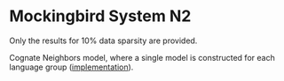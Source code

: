 # Mockingbird System N2

Only the results for 10% data sparsity are provided.

Cognate Neighbors model, where a single model is constructed for each language
group
([implementation](https://github.com/google-research/google-research/tree/master/cognate_inpaint_neighbors)).
